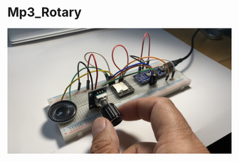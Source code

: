 # Mp3_Rotary

![Usage](https://github.com/thelastoutpostworkshop/Mp3_Rotary/blob/main/images/IMG-3974.jpg)